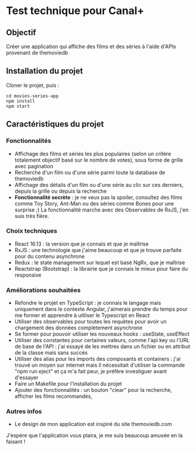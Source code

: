 # Test technique pour Canal+

## Objectif
Créer une application qui affiche des films et des séries à l'aide d'APIs provenant de themoviedb

## Installation du projet
Cloner le projet, puis :
```
cd movies-series-app
npm install
npm start
```

## Caractéristiques du projet

### Fonctionnalités
- Affichage des films et séries les plus populaires (selon un critère totalement objectif basé sur le nombre de votes), sous forme de grille avec pagination
- Recherche d'un film ou d'une série parmi toute la database de themoviedb
- Affichage des détails d'un film ou d'une série au clic sur ces derniers, depuis la grille ou depuis la recherche
- **Fonctionnalité secrète** : je ne veux pas la spoiler, consultez des films comme Toy Story, Ant-Man ou des séries comme Bones pour une surprise ;) La fonctionnalité marche avec des Observables de RxJS, j'en suis très fière.

### Choix techniques
- React 16.13 : la version que je connais et que je maîtrise
- RxJS : une technologie que j'aime beaucoup et que je trouve parfaite pour du contenu asynchrone
- Redux : le state management sur lequel est basé NgRx, que je maîtrise
- Reactstrap (Bootstrap) : la librairie que je connais le mieux pour faire du responsive

### Améliorations souhaitées
- Refondre le projet en TypeScript : je connais le langage mais uniquement dans le contexte Angular, j'aimerais prendre du temps pour me former et apprendre à utiliser le Typescript en React
- Utiliser des observables pour toutes les requètes pour avoir un chargement des données complètement asynchrone
- Se former pour pouvoir utiliser les nouveaux hooks : useState, useEffect
- Utiliser des constantes pour certaines valeurs, comme l'api key ou l'URL de base de l'API : j'ai essayé de les mettres dans un fichier ou en attribut de la classe mais sans succès
- Utiliser des alias pour les imports des composants et containers : j'ai trouvé un moyen sur internet mais il nécessitait d'utiliser la commande "npm run eject" et ça m'a fait peur, je préfère investiguer avant d'essayer
- Faire un Makefile pour l'installation du projet
- Ajouter des fonctionnalités : un bouton "clear" pour la recherche, afficher les films recommandés, 

### Autres infos
- Le design de mon application est inspiré du site themoviedb.com

J'espère que l'application vous plaira, je me suis beaucoup amusée en la faisant !
